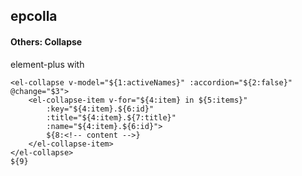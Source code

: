 ## epcolla
#### Others: Collapse
element-plus <el-collapse> with <el-collapse-item>
```
<el-collapse v-model="${1:activeNames}" :accordion="${2:false}" @change="$3">
	<el-collapse-item v-for="${4:item} in ${5:items}"
		:key="${4:item}.${6:id}"
		:title="${4:item}.${7:title}"
		:name="${4:item}.${6:id}">
		${8:<!-- content -->}
	</el-collapse-item>
</el-collapse>
${9}
```
